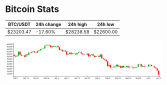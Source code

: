 # Bitcoin Stats

BTC/USDT|24h change|24h high|24h low|
|---|---|---|---|
|$23203.47|-17.60%|$28238.58|$22600.00|

<img src="./chart.svg">
